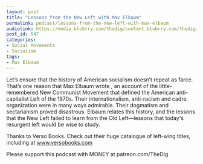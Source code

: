 ```yaml
---
layout: post
title: "Lessons from the New Left with Max Elbaum"
permalink: podcast/lessons-from-the-new-left-with-max-elbaum
audiolink: https://media.blubrry.com/thedig/content.blubrry.com/thedig/The_Dig_-_EP_153_-_Elbaum.mp3
post_id: 547
categories: 
- Social Movements
- Socialism
tags: 
- Max Elbaum
---
```


Let’s ensure that the history of American socialism doesn’t repeat as farce. That’s one reason that Max Elbaum wrote 
, an account of the little-remembered New Communist Movement that defined the American anti-capitalist Left of the 1970s. Their internationalism, anti-racism and cadre organization were in many ways admirable. Their dogmatism and sectarianism proved disastrous. Elbaum relates this history, and the lessons that the New Left failed to learn from the Old Left—lessons that today's resurgent left would be wise to study.

Thanks to Verso Books. Check out their huge catalogue of left-wing titles, including 
 at www.versobooks.com

Please support this podcast with MONEY at patreon.com/TheDig